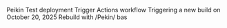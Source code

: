 Peikin
Test deployment
Trigger Actions workflow
Triggering a new build on October 20, 2025
Rebuild with /Pekin/ bas
